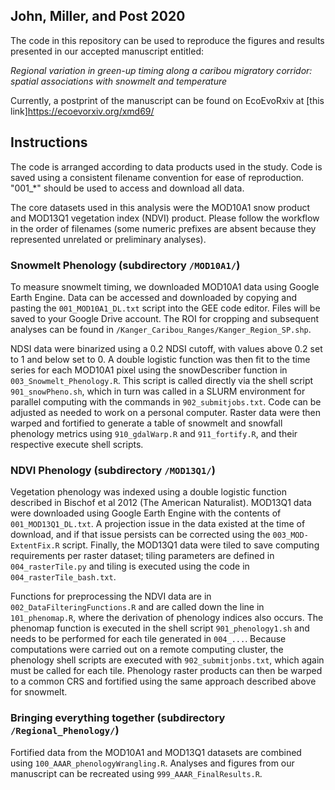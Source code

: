 ## John, Miller, and Post 2020

The code in this repository can be used to reproduce the figures and results presented in our accepted manuscript entitled:

*Regional variation in green-up timing along a caribou migratory corridor: spatial associations with snowmelt and temperature*

Currently, a postprint of the manuscript can be found on EcoEvoRxiv at [this link]<https://ecoevorxiv.org/xmd69/>

## Instructions

The code is arranged according to data products used in the study. Code is saved using a consistent filename convention for ease of reproduction. "001_*" should be used to access and download all data.

The core datasets used in this analysis were the MOD10A1 snow product and MOD13Q1 vegetation index (NDVI) product. Please follow the workflow in the order of filenames (some numeric prefixes are absent because they represented unrelated or preliminary analyses).

### Snowmelt Phenology (subdirectory `/MOD10A1/`)

To measure snowmelt timing, we downloaded MOD10A1 data using Google Earth Engine. Data can be accessed and downloaded by copying and pasting the `001_MOD10A1_DL.txt` script into the GEE code editor. Files will be saved to your Google Drive account. The ROI for cropping and subsequent analyses can be found in `/Kanger_Caribou_Ranges/Kanger_Region_SP.shp`.

NDSI data were binarized using a 0.2 NDSI cutoff, with values above 0.2 set to 1 and below set to 0. A double logistic function was then fit to the time series for each MOD10A1 pixel using the snowDescriber function in `003_Snowmelt_Phenology.R`. This script is called directly via the shell script `901_snowPheno.sh`, which in turn was called in a SLURM environment for parallel computing with the commands in `902_submitjobs.txt`. Code can be adjusted as needed to work on a personal computer. Raster data were then warped and fortified to generate a table of snowmelt and snowfall phenology metrics using `910_gdalWarp.R` and `911_fortify.R`, and their respective execute shell scripts.

### NDVI Phenology (subdirectory `/MOD13Q1/`)

Vegetation phenology was indexed using a double logistic function described in Bischof et al 2012 (The American Naturalist). MOD13Q1 data were downloaded using Google Earth Engine with the contents of `001_MOD13Q1_DL.txt`. A projection issue in the data existed at the time of download, and if that issue persists can be corrected using the `003_MOD-ExtentFix.R` script. Finally, the MOD13Q1 data were tiled to save computing requirements per raster dataset; tiling parameters are  defined in `004_rasterTile.py` and tiling is executed using the code in `004_rasterTile_bash.txt`.

Functions for preprocessing the NDVI data are in `002_DataFilteringFunctions.R` and are called down the line in `101_phenomap.R`, where the derivation of phenology indices also occurs. The phenomap function is executed in the shell script `901_phenology1.sh` and needs to be performed for each tile generated in `004_...`. Because computations were carried out on a remote computing cluster, the phenology shell scripts are executed with `902_submitjonbs.txt`, which again must be called for each tile. Phenology raster products can then be warped to a common CRS and fortified using the same approach described above for snowmelt.

### Bringing everything together (subdirectory `/Regional_Phenology/`)

Fortified data from the MOD10A1 and MOD13Q1 datasets are combined using `100_AAAR_phenologyWrangling.R`. Analyses and figures from our manuscript can be recreated using `999_AAAR_FinalResults.R`.




